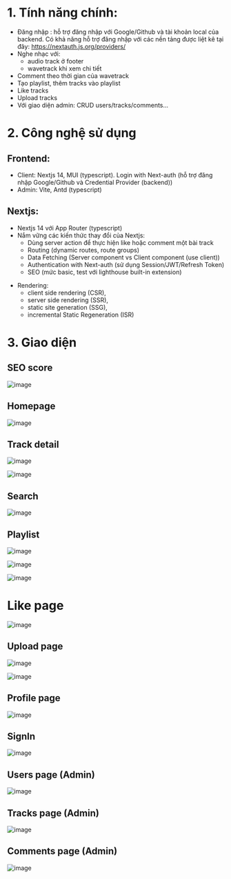 # 1. Tính năng chính:
+ Đăng nhập : hỗ trợ đăng nhập với Google/Github và tài khoản local của backend.
Có khả năng hỗ trợ đăng nhập với các nền tảng được liệt kê tại đây: https://nextauth.js.org/providers/
+ Nghe nhạc với:
    - audio track ở footer
    - wavetrack khi xem chi tiết
+ Comment theo thời gian của wavetrack
+ Tạo playlist, thêm tracks vào playlist
+ Like tracks
+ Upload tracks
+ Với giao diện admin: CRUD users/tracks/comments...

# 2. Công nghệ sử dụng

## Frontend:
- Client: Nextjs 14, MUI (typescript). Login with Next-auth (hỗ trợ đăng nhập Google/Github và Credential Provider (backend))
- Admin: Vite, Antd (typescript)

## Nextjs:
- Nextjs 14 với App Router (typescript)
- Nắm vững các kiến thức thay đổi của Nextjs:
    + Dùng server action để thực hiện like hoặc comment một bài track
    + Routing (dynamic routes, route groups)
    + Data Fetching (Server component vs Client component (use client))
    + Authentication with Next-auth (sử dụng Session/JWT/Refresh Token)
    + SEO (mức basic, test với lighthouse built-in extension)
+ Rendering:
    - client side rendering (CSR), 
    - server side rendering (SSR),
    - static site generation (SSG), 
    - incremental Static Regeneration (ISR)

# 3. Giao diện

## SEO score

![image](https://github.com/lthhieu/soundcloud/assets/100410064/d2f7cc04-3f24-42c0-b422-7160d372c6a3)

## Homepage

![image](https://github.com/lthhieu/soundcloud/assets/100410064/de29285e-3fe0-464a-bf46-24137edf8b43)

## Track detail

![image](https://github.com/lthhieu/soundcloud/assets/100410064/b0ca1310-94f3-45bd-b0a9-ba429067203f)

![image](https://github.com/lthhieu/soundcloud/assets/100410064/657a3711-56b2-42ae-bbaf-925f9a7a91b8)

## Search

![image](https://github.com/lthhieu/soundcloud/assets/100410064/e45130f5-d284-4108-8ae8-9d764989367d)

## Playlist

![image](https://github.com/lthhieu/soundcloud/assets/100410064/bd381b5b-9e43-4c33-a481-418779cc695f)

![image](https://github.com/lthhieu/soundcloud/assets/100410064/fa4e96e9-8a3d-4bee-81a1-5e5e9231b90f)

![image](https://github.com/lthhieu/soundcloud/assets/100410064/19005ec9-a429-4d85-9b78-d78d3b04fd2a)

# Like page

![image](https://github.com/lthhieu/soundcloud/assets/100410064/6ecbba52-d01e-4847-b192-4b6e98d0d7e9)

## Upload page

![image](https://github.com/lthhieu/soundcloud/assets/100410064/a0dd8fc6-df20-4fcb-81db-5414ba36cca6)

![image](https://github.com/lthhieu/soundcloud/assets/100410064/0b6eb982-14c8-4ff3-b477-2ddca6cd1892)

## Profile page

![image](https://github.com/lthhieu/soundcloud/assets/100410064/738643c1-f443-40c2-9541-7d730646dd0a)

## SignIn

![image](https://github.com/lthhieu/soundcloud/assets/100410064/f92f7bad-9f87-47ec-802a-b82a991f72d9)

## Users page (Admin)

![image](https://github.com/lthhieu/soundcloud/assets/100410064/c3526eb6-56fb-4d0d-9f31-7a1f83344bc7)

## Tracks page (Admin)

![image](https://github.com/lthhieu/soundcloud/assets/100410064/65b4a45a-819d-42f6-b58f-35df873771f9)

## Comments page (Admin)

![image](https://github.com/lthhieu/soundcloud/assets/100410064/45edf513-2ba1-4adb-a8f1-d9670d5915b3)